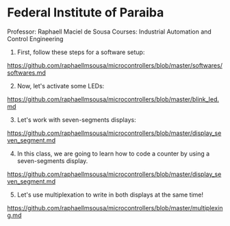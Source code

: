 # Federal Institute of Paraiba
Professor: Raphaell Maciel de Sousa
Courses: Industrial Automation and Control Engineering

1. First, follow these steps for a software setup:

https://github.com/raphaellmsousa/microcontrollers/blob/master/softwares/softwares.md

2. Now, let's activate some LEDs:

https://github.com/raphaellmsousa/microcontrollers/blob/master/blink_led.md

3. Let's work with seven-segments displays:

https://github.com/raphaellmsousa/microcontrollers/blob/master/display_seven_segment.md

4. In this class, we are going to learn how to code a counter by using a seven-segments display.

https://github.com/raphaellmsousa/microcontrollers/blob/master/display_seven_segment.md

5. Let's use multiplexation to write in both displays at the same time!

https://github.com/raphaellmsousa/microcontrollers/blob/master/multiplexing.md
